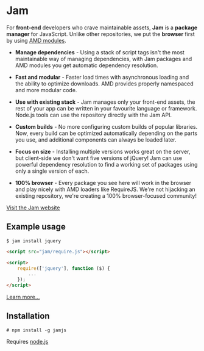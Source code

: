 # Jam

For **front-end** developers who crave maintainable assets,
**Jam** is a **package manager** for JavaScript.
Unlike other repositories, we put the **browser** first by using
[AMD modules](http://requirejs.org/docs/whyamd.html).


* **Manage dependencies** - Using a stack of script tags isn't the most maintainable way of managing dependencies, with Jam packages and AMD modules you get automatic dependency resolution.

* **Fast and modular** - Faster load times with asynchronous loading and the ability to optimize downloads. AMD provides properly namespaced and more modular code.

* **Use with existing stack** - Jam manages only your front-end assets, the rest of your app can be written in your favourite language or framework. Node.js tools can use the repository directly with the Jam API.

* **Custom builds** - No more configuring custom builds of popular libraries. Now, every build can be optimized automatically depending on the parts you use, and additional components can always be loaded later.

* **Focus on size** - Installing multiple versions works great on the server, but client-side we don't want five versions of jQuery! Jam can use powerful dependency resolution to find a working set of packages using only a single version of each.

* **100% browser** - Every package you see here will work in the browser and play nicely with AMD loaders like RequireJS. We're not hijacking an existing repository, we're creating a 100% browser-focused community!


[Visit the Jam website](http://groundcomputing.co.uk/code/jam)


## Example usage

    $ jam install jquery


```html
<script src="jam/require.js"></script>

<script>
    require(['jquery'], function ($) {
        ...
    });
</script>
```

[Learn more...](http://groundcomputing.co.uk/code/jam)


## Installation

    # npm install -g jamjs

Requires [node.js](http://nodejs.org)
